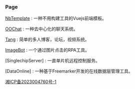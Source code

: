 ### Page

[NbTemplate](https://ooqn.com/NbTemplate) : 一种不用构建工具的Vuejs前端模板。

[OOChat](https://github.com/bobcbui/chat) : 一种去中心化的聊天系统。

[Tang](https://we.ooqn.com) : 简单的多人博客，论坛，视频系统。

[ImageBot](#) : 一个通过图片点击的RPA工具。

[SinglechipServer] : 一直单片机远程控制服务。

[DataOnline] : 一种基于Freemarker开发的在线数据层管理工具。

[湘ICP备2023004760号-1]([1111](https://beian.miit.gov.cn/)https://beian.miit.gov.cn/)

